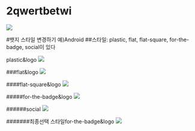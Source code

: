 # 2qwertbetwi
<img src="https://img.shields.io/badge/Android-3DDC84?style=for-the-badge&logo=Android&logoColor=white">


#뱃지 스타일 변경하기 예)Android
##스타일: plastic, flat, flat-square, for-the-badge, social이 있다
   
   

   plastic&logo
   <img src="https://img.shields.io/badge/Android-green?style=plasric&logo=Android&logoColor=00A98F"/>



###flat&logo
<img src="https://img.shields.io/badge/Android-green?style=flat&logo=Android&logoColor=00A98F"/>



####flat-square&logo
<img src="https://img.shields.io/badge/Android-green?style=flat-square&logo=Android&logoColor=00A98F"/>



#####for-the-badge&logo
<img src="https://img.shields.io/badge/Android-green?style=for-the-badge&logo=Android&logoColor=00A98F"/>



######social
<img src="https://img.shields.io/badge/Android-green?style=social&logo=Android&logoColor=00A98F"/>




#######최종선택 스타일for-the-badge&logo
<img src="https://img.shields.io/badge/Android-3DDC84?style=for-the-badge&logo=Android&logoColor=white">
